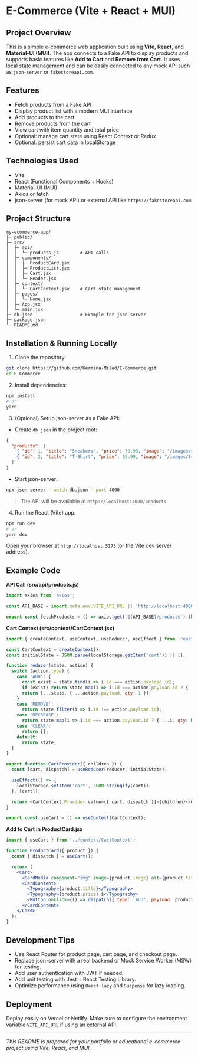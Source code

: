 # E-Commerce (Vite + React + MUI)

## Project Overview

This is a simple e-commerce web application built using **Vite**, **React**, and **Material-UI (MUI)**. The app connects to a Fake API to display products and supports basic features like **Add to Cart** and **Remove from Cart**. It uses local state management and can be easily connected to any mock API such as `json-server` or `fakestoreapi.com`.

## Features

* Fetch products from a Fake API
* Display product list with a modern MUI interface
* Add products to the cart
* Remove products from the cart
* View cart with item quantity and total price
* Optional: manage cart state using React Context or Redux
* Optional: persist cart data in localStorage

## Technologies Used

* Vite
* React (Functional Components + Hooks)
* Material-UI (MUI)
* Axios or fetch
* json-server (for mock API) or external API like `https://fakestoreapi.com`

## Project Structure

```
my-ecommerce-app/
├─ public/
├─ src/
│  ├─ api/
│  │  └─ products.js        # API calls
│  ├─ components/
│  │  ├─ ProductCard.jsx
│  │  ├─ ProductList.jsx
│  │  ├─ Cart.jsx
│  │  └─ Header.jsx
│  ├─ context/
│  │  └─ CartContext.jsx    # Cart state management
│  ├─ pages/
│  │  └─ Home.jsx
│  ├─ App.jsx
│  └─ main.jsx
├─ db.json                  # Example for json-server
├─ package.json
└─ README.md
```

## Installation & Running Locally

1. Clone the repository:

```bash
git clone https://github.com/Kermina-Milad/E-Commerce.git
cd E-Commerce
```

2. Install dependencies:

```bash
npm install
# or
yarn
```

3. (Optional) Setup json-server as a Fake API:

* Create `db.json` in the project root:

```json
{
  "products": [
    { "id": 1, "title": "Sneakers", "price": 79.99, "image": "/images/sneakers.jpg" },
    { "id": 2, "title": "T-Shirt", "price": 19.99, "image": "/images/tshirt.jpg" }
  ]
}
```

* Start json-server:

```bash
npx json-server --watch db.json --port 4000
```

> The API will be available at `http://localhost:4000/products`

4. Run the React (Vite) app:

```bash
npm run dev
# or
yarn dev
```

Open your browser at `http://localhost:5173` (or the Vite dev server address).

## Example Code

**API Call (src/api/products.js)**

```js
import axios from 'axios';

const API_BASE = import.meta.env.VITE_API_URL || 'http://localhost:4000';

export const fetchProducts = () => axios.get(`${API_BASE}/products`).then(res => res.data);
```

**Cart Context (src/context/CartContext.jsx)**

```js
import { createContext, useContext, useReducer, useEffect } from 'react';

const CartContext = createContext();
const initialState = JSON.parse(localStorage.getItem('cart')) || [];

function reducer(state, action) {
  switch (action.type) {
    case 'ADD': {
      const exist = state.find(i => i.id === action.payload.id);
      if (exist) return state.map(i => i.id === action.payload.id ? { ...i, qty: i.qty + 1 } : i);
      return [...state, { ...action.payload, qty: 1 }];
    }
    case 'REMOVE':
      return state.filter(i => i.id !== action.payload.id);
    case 'DECREASE':
      return state.map(i => i.id === action.payload.id ? { ...i, qty: Math.max(1, i.qty - 1) } : i);
    case 'CLEAR':
      return [];
    default:
      return state;
  }
}

export function CartProvider({ children }) {
  const [cart, dispatch] = useReducer(reducer, initialState);

  useEffect(() => {
    localStorage.setItem('cart', JSON.stringify(cart));
  }, [cart]);

  return <CartContext.Provider value={{ cart, dispatch }}>{children}</CartContext.Provider>;
}

export const useCart = () => useContext(CartContext);
```

**Add to Cart in ProductCard.jsx**

```jsx
import { useCart } from '../context/CartContext';

function ProductCard({ product }) {
  const { dispatch } = useCart();

  return (
    <Card>
      <CardMedia component="img" image={product.image} alt={product.title} />
      <CardContent>
        <Typography>{product.title}</Typography>
        <Typography>{product.price} $</Typography>
        <Button onClick={() => dispatch({ type: 'ADD', payload: product })}>Add to Cart</Button>
      </CardContent>
    </Card>
  );
}
```

## Development Tips

* Use React Router for product page, cart page, and checkout page.
* Replace json-server with a real backend or Mock Service Worker (MSW) for testing.
* Add user authentication with JWT if needed.
* Add unit testing with Jest + React Testing Library.
* Optimize performance using `React.lazy` and `Suspense` for lazy loading.

## Deployment

Deploy easily on Vercel or Netlify. Make sure to configure the environment variable `VITE_API_URL` if using an external API.

---

*This README is prepared for your portfolio or educational e-commerce project using Vite, React, and MUI.*
